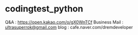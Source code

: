 # codingtest_python
Q&A : https://open.kakao.com/o/gX0WnTCf
Business Mail : ultrasuperrok@gmail.com
blog : cafe.naver.com/dremdeveloper
